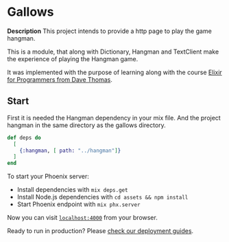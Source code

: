 # Gallows

**Description**
This project intends to provide a http page to play the game hangman.

This is a module, that along with Dictionary, Hangman and TextClient make the experience of playing the Hangman game. 

It was implemented with the purpose of learning along with the course [Elixir for Programmers from Dave Thomas](https://codestool.coding-gnome.com/courses/elixir-for-programmers). 


## Start 
First it is needed the Hangman dependency in your mix file. And the project hangman in the same directory as the gallows directory. 

```elixir
def deps do
  [
    {:hangman, [ path: "../hangman"]}
  ]
end
```

To start your Phoenix server:

  * Install dependencies with `mix deps.get`
  * Install Node.js dependencies with `cd assets && npm install`
  * Start Phoenix endpoint with `mix phx.server`

Now you can visit [`localhost:4000`](http://localhost:4000) from your browser.

Ready to run in production? Please [check our deployment guides](https://hexdocs.pm/phoenix/deployment.html).


